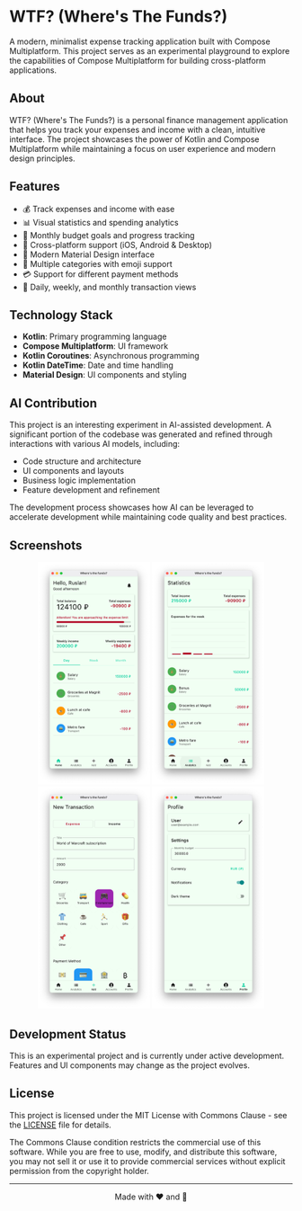 # WTF? (Where's The Funds?)

A modern, minimalist expense tracking application built with Compose Multiplatform. This project serves as an experimental playground to explore the capabilities of Compose Multiplatform for building cross-platform applications.

## About

WTF? (Where's The Funds?) is a personal finance management application that helps you track your expenses and income with a clean, intuitive interface. The project showcases the power of Kotlin and Compose Multiplatform while maintaining a focus on user experience and modern design principles.

## Features

- 💰 Track expenses and income with ease
- 📊 Visual statistics and spending analytics
- 🎯 Monthly budget goals and progress tracking
- 📱 Cross-platform support (iOS, Android & Desktop)
- 🎨 Modern Material Design interface
- 🌙 Multiple categories with emoji support
- 💳 Support for different payment methods
- 📅 Daily, weekly, and monthly transaction views

## Technology Stack

- **Kotlin**: Primary programming language
- **Compose Multiplatform**: UI framework
- **Kotlin Coroutines**: Asynchronous programming
- **Kotlin DateTime**: Date and time handling
- **Material Design**: UI components and styling

## AI Contribution

This project is an interesting experiment in AI-assisted development. A significant portion of the codebase was generated and refined through interactions with various AI models, including:

- Code structure and architecture
- UI components and layouts
- Business logic implementation
- Feature development and refinement

The development process showcases how AI can be leveraged to accelerate development while maintaining code quality and best practices.

## Screenshots

<p align="center">
  <img src="screenshots/home.png" width="200" alt="Home Screen"/>
  <img src="screenshots/statistics.png" width="200" alt="Statistics Screen"/>
  <img src="screenshots/add.png" width="200" alt="Add Transaction Screen"/>
  <img src="screenshots/profile.png" width="200" alt="Profile Screen"/>
</p>

## Development Status

This is an experimental project and is currently under active development. Features and UI components may change as the project evolves.

## License

This project is licensed under the MIT License with Commons Clause - see the [LICENSE](LICENSE) file for details.

The Commons Clause condition restricts the commercial use of this software. While you are free to use, modify, and distribute this software, you may not sell it or use it to provide commercial services without explicit permission from the copyright holder.

---

<p align="center">Made with ❤️ and 🤖</p>
